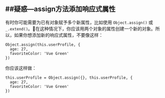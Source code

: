 ##  ##疑惑—assign方法添加响应式属性

有时你可能需要为已有对象赋予多个新属性，比如使用 `Object.assign()` 或 `_.extend()`。在这种情况下，你应该用两个对象的属性创建一个新的对象。所以，如果你想添加新的响应式属性，不要像这样：

```
Object.assign(this.userProfile, {
  age: 27,
  favoriteColor: 'Vue Green'
})
```

你应该这样做：

```
this.userProfile = Object.assign({}, this.userProfile, {
  age: 27,
  favoriteColor: 'Vue Green'
})
```


